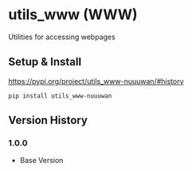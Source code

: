 # utils_www (WWW)

Utilities for accessing webpages

## Setup & Install

https://pypi.org/project/utils_www-nuuuwan/#history

```
pip install utils_www-nuuuwan
```

## Version History 

### 1.0.0 
* Base Version